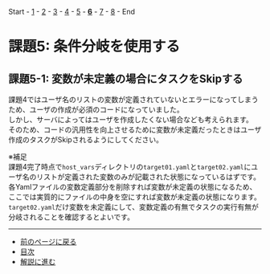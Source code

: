 Start - [1](step1.md) - [2](step2.md) - [3](step3.md) - [4](step4.md) - [5](step5.md) - [**6**](step6.md) - [7](step7.md) - [8](step8.md) - End


# 課題5: 条件分岐を使用する

## 課題5-1: 変数が未定義の場合にタスクをSkipする

課題4ではユーザ名のリストの変数が定義されていないとエラーになってしまうため、ユーザの作成が必須のコードになっていました。  
しかし、サーバによってはユーザを作成したくない場合なども考えられます。  
そのため、コードの汎用性を向上させるために変数が未定義だったときはユーザ作成のタスクがSkipされるようにしてください。

※補足  
課題4完了時点で`host_vars`ディレクトリの`target01.yaml`と`target02.yaml`にユーザ名のリストが定義された変数のみが記載された状態になっているはずです。  
各Yamlファイルの変数定義部分を削除すれば変数が未定義の状態になるため、ここでは実質的にファイルの中身を空にすれば変数が未定義の状態になります。  
`target02.yaml`だけ変数を未定義にして、変数定義の有無でタスクの実行有無が分岐されることを確認するとよいです。

---

- [前のページに戻る](step5a.md)
- [目次](README.md)
- [解説に進む](step6a.md)
